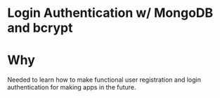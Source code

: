 # Login Authentication w/ MongoDB and bcrypt

# Why

Needed to learn how to make functional user registration and login authentication for making apps in the future. 
